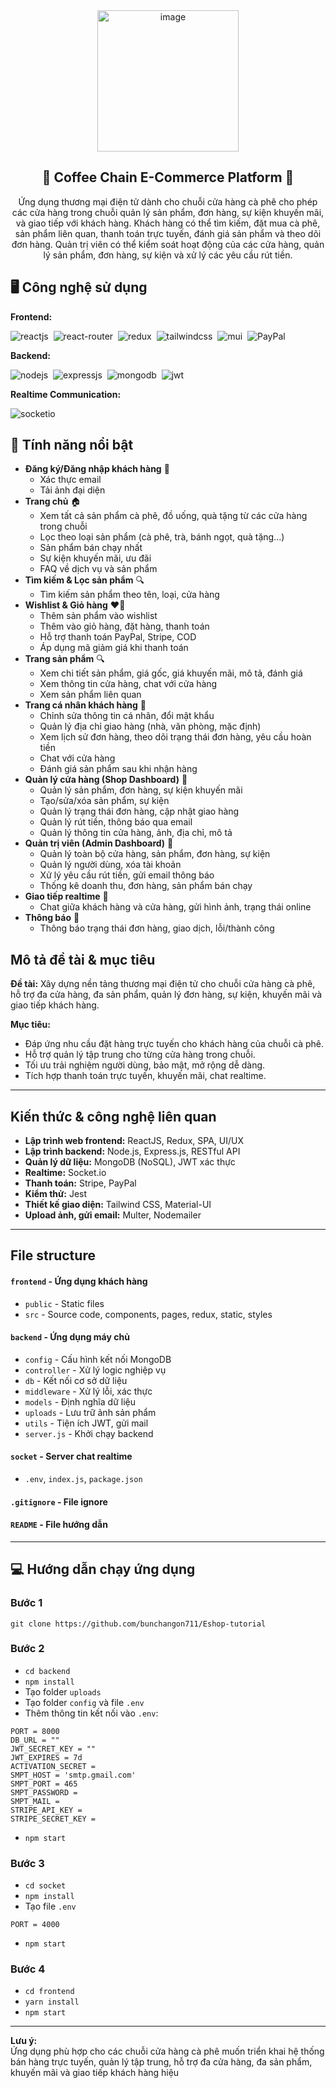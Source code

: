 <div align="center">
      <img width="226" alt="image" src="https://github.com/pattjoshi/Multi_vondor_E_shop/assets/78966839/51c0517e-e5e6-4a65-a520-9e5a52095fb9">

## 🌟 Coffee Chain E-Commerce Platform 🌟

Ứng dụng thương mại điện tử dành cho chuỗi cửa hàng cà phê cho phép các cửa hàng trong chuỗi quản lý sản phẩm, đơn hàng, sự kiện khuyến mãi, và giao tiếp với khách hàng. Khách hàng có thể tìm kiếm, đặt mua cà phê, sản phẩm liên quan, thanh toán trực tuyến, đánh giá sản phẩm và theo dõi đơn hàng. Quản trị viên có thể kiểm soát hoạt động của các cửa hàng, quản lý sản phẩm, đơn hàng, sự kiện và xử lý các yêu cầu rút tiền.

</div>

## 🖥️ Công nghệ sử dụng

**Frontend:**

![reactjs](https://img.shields.io/badge/React-20232A?style=for-the-badge&logo=react&logoColor=61DAFB)&nbsp;
![react-router](https://img.shields.io/badge/React_Router-CA4245?style=for-the-badge&logo=react-router&logoColor=white)&nbsp;
![redux](https://img.shields.io/badge/Redux-593D88?style=for-the-badge&logo=redux&logoColor=white)&nbsp;
![tailwindcss](https://img.shields.io/badge/Tailwind_CSS-38B2AC?style=for-the-badge&logo=tailwind-css&logoColor=white)&nbsp;
![mui](https://img.shields.io/badge/Material--UI-0081CB?style=for-the-badge&logo=material-ui&logoColor=white)&nbsp;
![PayPal](https://img.shields.io/badge/PayPal-00457C?style=for-the-badge&logo=paypal&logoColor=white)

**Backend:**

![nodejs](https://img.shields.io/badge/Node.js-43853D?style=for-the-badge&logo=node.js&logoColor=white)&nbsp;
![expressjs](https://img.shields.io/badge/Express.js-000000?style=for-the-badge&logo=express&logoColor=white)&nbsp;
![mongodb](https://img.shields.io/badge/MongoDB-4EA94B?style=for-the-badge&logo=mongodb&logoColor=white)&nbsp;
![jwt](	https://img.shields.io/badge/JWT-000000?style=for-the-badge&logo=JSON%20web%20tokens&logoColor=white)&nbsp;

**Realtime Communication:**

![socketio](https://img.shields.io/badge/Socket.io-010101?&style=for-the-badge&logo=Socket.io&logoColor=white)


## 🚀 Tính năng nổi bật

- **Đăng ký/Đăng nhập khách hàng** 🚪
  - Xác thực email
  - Tải ảnh đại diện
- **Trang chủ** 🏠
  - Xem tất cả sản phẩm cà phê, đồ uống, quà tặng từ các cửa hàng trong chuỗi
  - Lọc theo loại sản phẩm (cà phê, trà, bánh ngọt, quà tặng...)
  - Sản phẩm bán chạy nhất
  - Sự kiện khuyến mãi, ưu đãi
  - FAQ về dịch vụ và sản phẩm
- **Tìm kiếm & Lọc sản phẩm** 🔍
  - Tìm kiếm sản phẩm theo tên, loại, cửa hàng
- **Wishlist & Giỏ hàng** ❤️🛒
  - Thêm sản phẩm vào wishlist
  - Thêm vào giỏ hàng, đặt hàng, thanh toán
  - Hỗ trợ thanh toán PayPal, Stripe, COD
  - Áp dụng mã giảm giá khi thanh toán
- **Trang sản phẩm** 🔍
  - Xem chi tiết sản phẩm, giá gốc, giá khuyến mãi, mô tả, đánh giá
  - Xem thông tin cửa hàng, chat với cửa hàng
  - Xem sản phẩm liên quan
- **Trang cá nhân khách hàng** 👤
  - Chỉnh sửa thông tin cá nhân, đổi mật khẩu
  - Quản lý địa chỉ giao hàng (nhà, văn phòng, mặc định)
  - Xem lịch sử đơn hàng, theo dõi trạng thái đơn hàng, yêu cầu hoàn tiền
  - Chat với cửa hàng
  - Đánh giá sản phẩm sau khi nhận hàng
- **Quản lý cửa hàng (Shop Dashboard)** 🏪
  - Quản lý sản phẩm, đơn hàng, sự kiện khuyến mãi
  - Tạo/sửa/xóa sản phẩm, sự kiện
  - Quản lý trạng thái đơn hàng, cập nhật giao hàng
  - Quản lý rút tiền, thông báo qua email
  - Quản lý thông tin cửa hàng, ảnh, địa chỉ, mô tả
- **Quản trị viên (Admin Dashboard)** 👑
  - Quản lý toàn bộ cửa hàng, sản phẩm, đơn hàng, sự kiện
  - Quản lý người dùng, xóa tài khoản
  - Xử lý yêu cầu rút tiền, gửi email thông báo
  - Thống kê doanh thu, đơn hàng, sản phẩm bán chạy
- **Giao tiếp realtime** 💬
  - Chat giữa khách hàng và cửa hàng, gửi hình ảnh, trạng thái online
- **Thông báo** 🚨
  - Thông báo trạng thái đơn hàng, giao dịch, lỗi/thành công


## Mô tả đề tài & mục tiêu

**Đề tài:** Xây dựng nền tảng thương mại điện tử cho chuỗi cửa hàng cà phê, hỗ trợ đa cửa hàng, đa sản phẩm, quản lý đơn hàng, sự kiện, khuyến mãi và giao tiếp khách hàng.

**Mục tiêu:**
- Đáp ứng nhu cầu đặt hàng trực tuyến cho khách hàng của chuỗi cà phê.
- Hỗ trợ quản lý tập trung cho từng cửa hàng trong chuỗi.
- Tối ưu trải nghiệm người dùng, bảo mật, mở rộng dễ dàng.
- Tích hợp thanh toán trực tuyến, khuyến mãi, chat realtime.

---

## Kiến thức & công nghệ liên quan

- **Lập trình web frontend:** ReactJS, Redux, SPA, UI/UX
- **Lập trình backend:** Node.js, Express.js, RESTful API
- **Quản lý dữ liệu:** MongoDB (NoSQL), JWT xác thực
- **Realtime:** Socket.io
- **Thanh toán:** Stripe, PayPal
- **Kiểm thử:** Jest
- **Thiết kế giao diện:** Tailwind CSS, Material-UI
- **Upload ảnh, gửi email:** Multer, Nodemailer

---

## File structure

#### `frontend` - Ứng dụng khách hàng
- `public` - Static files
- `src` - Source code, components, pages, redux, static, styles

#### `backend` - Ứng dụng máy chủ
- `config` - Cấu hình kết nối MongoDB
- `controller` - Xử lý logic nghiệp vụ
- `db` - Kết nối cơ sở dữ liệu
- `middleware` - Xử lý lỗi, xác thực
- `models` - Định nghĩa dữ liệu
- `uploads` - Lưu trữ ảnh sản phẩm
- `utils` - Tiện ích JWT, gửi mail
- `server.js` - Khởi chạy backend

#### `socket` - Server chat realtime
- `.env`, `index.js`, `package.json`

#### `.gitignore` - File ignore
#### `README` - File hướng dẫn

---

## 💻 Hướng dẫn chạy ứng dụng

### Bước 1
`git clone https://github.com/bunchangon711/Eshop-tutorial`

### Bước 2
- `cd backend`
- `npm install`
- Tạo folder `uploads`
- Tạo folder `config` và file `.env`
- Thêm thông tin kết nối vào `.env`:

```
PORT = 8000
DB_URL = ""
JWT_SECRET_KEY = ""
JWT_EXPIRES = 7d
ACTIVATION_SECRET = 
SMPT_HOST = 'smtp.gmail.com'
SMPT_PORT = 465
SMPT_PASSWORD = 
SMPT_MAIL =
STRIPE_API_KEY = 
STRIPE_SECRET_KEY = 
```
- `npm start`

### Bước 3

- `cd socket`
- `npm install`
- Tạo file `.env`
```
PORT = 4000
```
- `npm start`

### Bước 4
- `cd frontend`
- `yarn install`
- `npm start`

---

**Lưu ý:**  
Ứng dụng phù hợp cho các chuỗi cửa hàng cà phê muốn triển khai hệ thống bán hàng trực tuyến, quản lý tập trung, hỗ trợ đa cửa hàng, đa sản phẩm, khuyến mãi và giao tiếp khách hàng hiệu